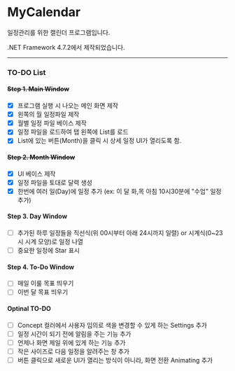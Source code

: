 # MyCalendar
일정관리를 위한 캘린더 프로그램입니다.

.NET Framework 4.7.2에서 제작되었습니다.

------------

### TO-DO List
#### ~~Step 1. Main Window~~
- [x] 프로그램 실행 시 나오는 메인 화면 제작
- [x] 왼쪽의 월 일정파일 제작 
- [x] 월별 일정 파일 베이스 제작
- [x] 일정 파일을 로드하여 탭 왼쪽에 List를 로드
- [x] List에 있는 버튼(Month)을 클릭 시 상세 일정 UI가 열리도록 함.

#### ~~Step 2. Month Window~~
- [x] UI 베이스 제작
- [x] 일정 파일을 토대로 달력 생성
- [x] 한번에 여러 일(Day)에 일정 추가      (ex: 이 달 화,목 아침 10시30분에 "수업" 일정 추가)

#### Step 3. Day Window
- [ ] 추가된 하루 일정들을 직선식(위 00시부터 아래 24시까지 일렬) or 시계식(0~23시 시계 모양)로 일정 나열
- [ ] 중요한 일정에 Star 표시

#### Step 4. To-Do Window
- [ ] 매일 이룰 목표 띄우기
- [ ] 이번 달 목표 띄우기

#### Optinal TO-DO
- [ ] Concept 컬러에서 사용자 임의로 색을 변경할 수 있게 하는 Settings 추가
- [ ] 일정 시간이 되기 전에 알림을 주는 기능 추가
- [ ] 언제나 화면 제일 위에 있게 하는 기능 추가
- [ ] 작은 사이즈로 다음 일정을 알려주는 창 추가
- [ ] 버튼 클릭으로 새로운 UI가 열리는 방식이 아니라, 화면 전환 Animating 추가
